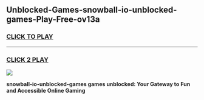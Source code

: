 
## Unblocked-Games-snowball-io-unblocked-games-Play-Free-ov13a
<h3>
<a href="https://premium76.site?title=snowball-io-unblocked-games&ref=18A1">CLICK TO PLAY</a></h3>
<hr>

<h3>
<a href="https://premium76.site?title=snowball-io-unblocked-games&ref=18A1">CLICK 2 PLAY</a>
  
</h3>

<a href="https://premium76.site?title=snowball-io-unblocked-games&ref=18A1"><img src="https://clearcache.store/games.png"></a>


**snowball-io-unblocked-games games unblocked: Your Gateway to Fun and Accessible Online Gaming**
